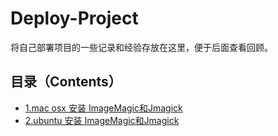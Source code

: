 # Deploy-Project
将自己部署项目的一些记录和经验存放在这里，便于后面查看回顾。

## 目录（Contents）

- [1.mac osx 安装 ImageMagic和Jmagick](./doc/mac-jmagick.md)
- [2.ubuntu 安装 ImageMagic和Jmagick](./doc/ubuntu-jmagick.md)
